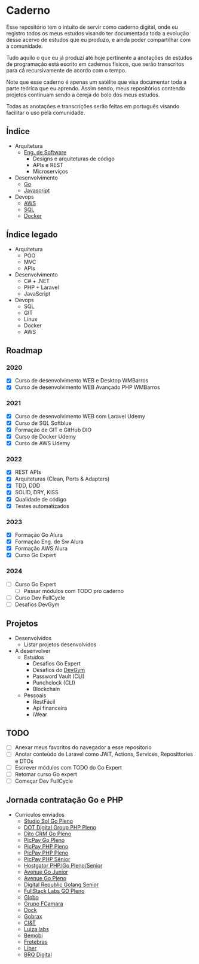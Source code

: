 # **Caderno**
Esse repositório tem o intuito de servir como caderno digital, onde eu registro todos os meus estudos visando ter documentada toda a evolução desse acervo de estudos que eu produzo, e ainda poder compartilhar com a comunidade.

Tudo aquilo o que eu já produzi até hoje pertinente a anotações de estudos de programação está escrito em cadernos físicos, que serão transcritos para cá recursivamente de acordo com o tempo.

Note que esse caderno é apenas um satélite que visa documentar toda a parte teórica que eu aprendo. Assim sendo, meus repositórios contendo projetos continuam sendo a cereja do bolo dos meus estudos.

Todas as anotações e transcrições serão feitas em português visando facilitar o uso pela comunidade.

## **Índice**
- Arquitetura
    - [Eng. de Software](https://github.com/ropehapi/caderno/tree/main/Arquitetura/Eng.%20de%20Software)
        - Designs e arquiteturas de código
        - APIs e REST
        - Microserviços
- Desenvolvimento
    - [Go](https://github.com/ropehapi/caderno/tree/main/Linguagens/Go)
    - [Javascript](https://github.com/ropehapi/caderno/tree/main/Linguagens/Javascript)
- Devops
    - [AWS](https://github.com/ropehapi/caderno/tree/main/Devops/AWS)
    - [SQL](https://github.com/ropehapi/caderno/tree/main/Devops/Database/SQL/)
    - [Docker](https://github.com/ropehapi/caderno/tree/main/Devops/Docker)

## **Índice legado**
- Arquitetura
    - POO
    - MVC
    - APIs
- Desenvolvimento
    - C# + .NET
    - PHP + Laravel
    - JavaScript
- Devops
    - SQL
    - GIT
    - Linux
    - Docker
    - AWS

## **Roadmap**
### **2020**
- [x] Curso de desenvolvimento WEB e Desktop WMBarros
- [x] Curso de desenvolvimento WEB Avançado PHP WMBarros
### **2021**
- [x] Curso de desenvolvimento WEB com Laravel Udemy
- [x] Curso de SQL  Softblue
- [x] Formação de GIT e GitHub DIO
- [x] Curso de Docker Udemy
- [x] Curso de AWS Udemy
### **2022**
- [x] REST APIs
- [x] Arquiteturas (Clean, Ports & Adapters)
- [x] TDD, DDD
- [x] SOLID, DRY, KISS
- [x] Qualidade de código
- [x] Testes automatizados
### **2023**
- [x] Formação Go Alura
- [x] Formação Eng. de Sw Alura 
- [x] Formação AWS Alura
- [x] Curso Go Expert
### **2024**
- [ ] Curso Go Expert
    - [ ] Passar módulos com TODO pro caderno
- [ ] Curso Dev FullCycle
- [ ] Desafios DevGym

## **Projetos**
- Desenvolvidos
    - Listar projetos desenvolvidos
- A desenvolver
    - Estudos
        - Desafios Go Expert
        - Desafios do [DevGym](https://app.devgym.com.br/challenges)
        - Password Vault (CLI)
        - Punchclock (CLI)
        - Blockchain
    - Pessoais
        - RestFácil
        - Api financeira
        - iWear


## **TODO**
- [ ] Anexar meus favoritos do navegador a esse repositorio
- [ ] Anotar conteúdo de Laravel como JWT, Actions, Services, Reposittories e DTOs
- [ ] Escrever módulos com TODO do Go Expert
- [ ] Retomar curso Go expert
- [ ] Começar Dev FullCycle

## **Jornada contratação Go e PHP**
- Curriculos enviados
    - [Studio Sol Go Pleno](https://www.linkedin.com/jobs/view/3636382087/)
    - [DOT Digital Group PHP Pleno](https://www.linkedin.com/jobs/view/3745692345/) 
    - [Dito CRM Go Pleno](https://www.linkedin.com/jobs/view/3775807043/)
    - [PicPay Go Pleno](https://www.linkedin.com/jobs/view/3704341215/)
    - [PicPay PHP Pleno](https://www.linkedin.com/jobs/view/3751748232/)
    - [PicPay PHP Pleno](https://www.linkedin.com/jobs/view/3777114176/)
    - [PicPay PHP Sênior](https://www.linkedin.com/jobs/view/3669220450/)
    - [Hostgator PHP/Go Pleno/Senior](https://www.linkedin.com/jobs/view/3768272559/)
    - [Avenue Go Junior](https://www.linkedin.com/jobs/view/3737701589/)
    - [Avenue Go Pleno](https://www.linkedin.com/jobs/view/3736976949/)
    - [Digital Republic Golang Senior](https://www.linkedin.com/jobs/view/3777311148/)
    - [FullStack Labs GO Pleno](https://www.linkedin.com/jobs/view/3755911004/)
    - [Globo](https://www.linkedin.com/jobs/view/3321432738/)
    - [Grupo FCamara](https://www.linkedin.com/jobs/view/3689161767/)
    - [Dock](https://www.linkedin.com/jobs/view/3684702841/)
    - [Gobrax](https://www.linkedin.com/jobs/view/3678512029/)
    - [CI&T](https://www.linkedin.com/jobs/view/3689931751/)
    - [Luiza labs](https://www.linkedin.com/jobs/view/3698326787/)
    - [Bemobi](https://www.linkedin.com/jobs/view/3711875924/)
    - [Fretebras](https://www.linkedin.com/jobs/view/3765350726/)
    - [Liber](https://www.linkedin.com/jobs/view/3736499903/)
    - [BRQ Digital](https://www.linkedin.com/jobs/view/3763531091/)
